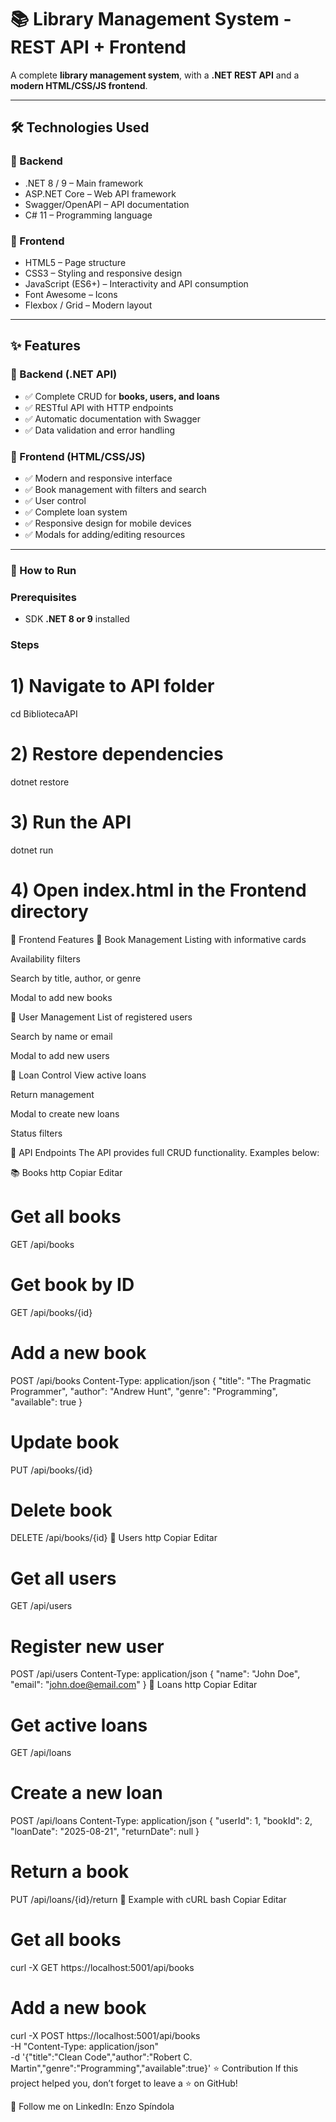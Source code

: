 # 📚 Library Management System - REST API + Frontend

A complete **library management system**, with a **.NET REST API** and a **modern HTML/CSS/JS frontend**.

---

## 🛠️ Technologies Used

### 🔧 Backend
- .NET 8 / 9 – Main framework  
- ASP.NET Core – Web API framework  
- Swagger/OpenAPI – API documentation  
- C# 11 – Programming language  

### 🎨 Frontend
- HTML5 – Page structure  
- CSS3 – Styling and responsive design  
- JavaScript (ES6+) – Interactivity and API consumption  
- Font Awesome – Icons  
- Flexbox / Grid – Modern layout  

---

## ✨ Features

### 🔧 Backend (.NET API)
- ✅ Complete CRUD for **books, users, and loans**  
- ✅ RESTful API with HTTP endpoints  
- ✅ Automatic documentation with Swagger  
- ✅ Data validation and error handling  

### 🎨 Frontend (HTML/CSS/JS)
- ✅ Modern and responsive interface  
- ✅ Book management with filters and search  
- ✅ User control  
- ✅ Complete loan system  
- ✅ Responsive design for mobile devices  
- ✅ Modals for adding/editing resources  

---

### 🚀 How to Run

### Prerequisites
- SDK **.NET 8 or 9** installed  

### Steps

# 1) Navigate to API folder
cd BibliotecaAPI

# 2) Restore dependencies
dotnet restore

# 3) Run the API
dotnet run

# 4) Open index.html in the Frontend directory
🎯 Frontend Features
📖 Book Management
Listing with informative cards

Availability filters

Search by title, author, or genre

Modal to add new books

👥 User Management
List of registered users

Search by name or email

Modal to add new users

🔄 Loan Control
View active loans

Return management

Modal to create new loans

Status filters

🔗 API Endpoints
The API provides full CRUD functionality. Examples below:

📚 Books
http
Copiar
Editar
# Get all books
GET /api/books

# Get book by ID
GET /api/books/{id}

# Add a new book
POST /api/books
Content-Type: application/json
{
  "title": "The Pragmatic Programmer",
  "author": "Andrew Hunt",
  "genre": "Programming",
  "available": true
}

# Update book
PUT /api/books/{id}

# Delete book
DELETE /api/books/{id}
👥 Users
http
Copiar
Editar
# Get all users
GET /api/users

# Register new user
POST /api/users
Content-Type: application/json
{
  "name": "John Doe",
  "email": "john.doe@email.com"
}
🔄 Loans
http
Copiar
Editar
# Get active loans
GET /api/loans

# Create a new loan
POST /api/loans
Content-Type: application/json
{
  "userId": 1,
  "bookId": 2,
  "loanDate": "2025-08-21",
  "returnDate": null
}

# Return a book
PUT /api/loans/{id}/return
🐚 Example with cURL
bash
Copiar
Editar
# Get all books
curl -X GET https://localhost:5001/api/books

# Add a new book
curl -X POST https://localhost:5001/api/books \
  -H "Content-Type: application/json" \
  -d '{"title":"Clean Code","author":"Robert C. Martin","genre":"Programming","available":true}'
⭐ Contribution
If this project helped you, don’t forget to leave a ⭐ on GitHub!

📌 Follow me on LinkedIn: Enzo Spíndola
